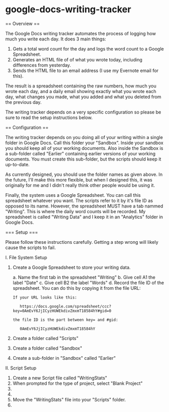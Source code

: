 google-docs-writing-tracker
===========================

== Overview ==

The Google Docs writing tracker automates the process of logging how much you write each day. It does 3 main things:

  1. Gets a total word count for the day and logs the word count to a Google Spreadsheet.
  2. Generates an HTML file of of what you wrote today, including differences from yesterday.
  3. Sends the HTML file to an email address (I use my Evernote email for this).

The result is a spreadsheet containing the raw numbers, how much you wrote each day, and a daily email showing
exactly what you wrote each day, what changes you made, what you added and what you deleted from the previous day.

The writing tracker depends on a very specific configuration so please be sure to read the setup instructions
below.

== Configuration ==

The writing tracker depends on you doing all of your writing within a single folder in Google Docs. Call this
folder your "Sandbox". Inside your sandbox you should keep all of your working documents. Also inside the 
Sandbox is a sub-folder called "Earlier" containing earlier versions of your working documents. You must create
this sub-folder, but the scripts should keep it up-to-date.

As currently designed, you should use the folder names as given above. In the future, I'll make this more
flexible, but when I designed this, it was originally for me and I didn't really think other people would be
using it.

Finally, the system uses a Google Spreadsheet. You can call this spreadsheet whatever you want. The scripts 
refer to it by it's file ID as opposed to its name. However, the spreadsheet MUST have a tab nammed "Writing".
This is where the daily word counts will be recorded. My spreadsheet is called "Writing Data" and I keep it in an
"Analytics" folder in Google Docs.

=== Setup ===

Please follow these instructions carefully. Getting a step wrong will likely cause the scripts to fail.

I. File System Setup

  1. Create a Google Spreadsheet to store your writing data.

      a. Name the first tab in the spreadsheet "Writing"
      b. Give cell A1 the label "Date"
      c. Give cell B2 the label "Words"
      d. Record the file ID of the spreadsheet. You can do this by copying it from the file URL:
      
         If your URL looks like this:
         
            https://docs.google.com/spreadsheet/ccc?key=0AmEvY6JjICyzHUWEkdivZmxmT18584hY#gid=0
            
         the file ID is the part between key= and #gid:
         
            0AmEvY6JjICyzHUWEkdivZmxmT18584hY
            
  2. Create a folder called "Scripts"
  3. Create a folder called "Sandbox"
  4. Create a sub-folder in "Sandbox" called "Earlier" 

II. Script Setup

  1. Create a new Script file called "WritingStats"
  2. When prompted for the type of project, select "Blank Project"
  3. 
  4. 
  2. Move the "WritingStats" file into your "Scripts" folder.
  3. 
            

